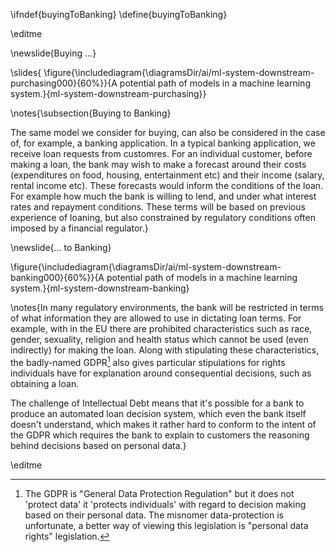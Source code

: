 \ifndef{buyingToBanking}
\define{buyingToBanking}

\editme

\newslide{Buying ...}

\slides{
\figure{\includediagram{\diagramsDir/ai/ml-system-downstream-purchasing000}{60%}}{A potential path of models in a machine learning system.}{ml-system-downstream-purchasing}}

\notes{\subsection{Buying to Banking}

The same model we consider for buying, can also be considered in the case of, for example, a banking application. In a typical banking application, we receive loan requests from customres. For an individual customer, before making a loan, the bank may wish to make a forecast around their costs (expenditures on food, housing, entertainment etc) and their income (salary, rental income etc). These forecasts would inform the conditions of the loan. For example how much the bank is willing to lend, and under what interest rates and repayment conditions. These terms will be based on previous experience of loaning, but also constrained by regulatory conditions often imposed by a financial regulator.}



\newslide{... to Banking}

\figure{\includediagram{\diagramsDir/ai/ml-system-downstream-banking000}{60%}}{A potential path of models in a machine learning system.}{ml-system-downstream-banking}

\notes{In many regulatory environments, the bank will be restricted in terms of what information they are allowed to use in dictating loan terms. For example, with in the EU there are prohibited characteristics such as race, gender, sexuality, religion and health status which cannot be used (even indirectly) for making the loan. Along with stipulating these characteristics, the badly-named GDPR[^gdpr-footnote] also gives particular stipulations for rights individuals have for explanation around consequential decisions, such as obtaining a loan.

The challenge of Intellectual Debt means that it's possible for a bank to produce an automated loan decision system, which even the bank itself doesn't understand, which makes it rather hard to conform to the intent of the GDPR which requires the bank to explain to customers the reasoning behind decisions based on personal data.}


[^gdpr-footnote]: The GDPR is "General Data Protection Regulation" but it does not 'protect data' it 'protects individuals' with regard to decision making based on their personal data. The misnomer data-protection is unfortunate, a better way of viewing this legislation is "personal data rights" legislation. 


\editme
